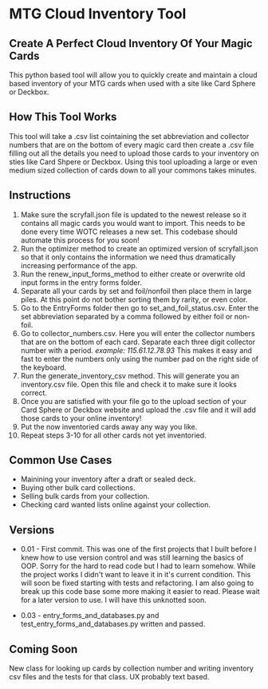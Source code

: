 # MTG Cloud Inventory Tool  

## Create A Perfect Cloud Inventory Of Your Magic Cards 
This python based tool will allow you to quickly create and maintain a cloud based inventory of your MTG cards when used with a site like Card Sphere or Deckbox.

## How This Tool Works
This tool will take a .csv list cointaining the set abbreviation and collector numbers that are on the bottom of every magic card then create a .csv file filling out all the details you need to upload those cards to your inventory on sties like Card Shpere or Deckbox. Using this tool uploading a large or even medium sized collection of cards down to all your commons takes minutes.

## Instructions
1) Make sure the scryfall.json file is updated to the newest release so it contains all magic cards you would want to import. This needs to be done every time WOTC releases a new set. This codebase should automate this process for you soon!
2) Run the optimizer method to create an optimized version of scryfall.json so that it only contains the information we need thus dramatically increasing performance of the app.
3) Run the renew_input_forms_method to either create or overwrite old input forms in the entry forms folder.
4) Separate all your cards by set and foil/nonfoil then place them in large piles. At this point do not bother sorting them by rarity, or even color.
5) Go to the EntryForms folder then go to set_and_foil_status.csv. Enter the set abbreviation separated by a comma followed by either foil or non-foil.
6) Go to collector_numbers.csv. Here you will enter the collector numbers that are on the bottom of each card. Separate each three digit collector number with a period. *example: 115.61.12.78.93* This makes it easy and fast to enter the numbers only using the number pad on the right side of the keyboard.
7) Run the generate_inventory_csv method. This will generate you an inventory.csv file. Open this file and check it to make sure it looks correct. 
8) Once you are satisfied with your file go to the upload section of your Card Sphere or Deckbox website and upload the .csv file and it will add those cards to your online inventory!
9) Put the now inventoried cards away any way you like.
10) Repeat steps 3-10 for all other cards not yet inventoried.

## Common Use Cases
- Mainining your inventory after a draft or sealed deck.
- Buying other bulk card collections.
- Selling bulk cards from your collection.
- Checking card wanted lists online against your collection.

## Versions
- 0.01 - First commit. This was one of the first projects that I built before I knew how to use version control and was still learning the basics of OOP. Sorry for the hard to read code but I had to learn somehow. While the project works I didn't want to leave it in it's current condition. This will soon be fixed starting with tests and refactoring. I am also going to break up this code base some more making it easier to read. Please wait for a later version to use. I will have this unknotted soon.

- 0.03 - entry_forms_and_databases.py and test_entry_forms_and_databases.py written and passed. 



## Coming Soon
New class for looking up cards by collection number and writing inventory csv files and the tests for that class.
UX probably text based. 
